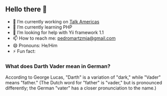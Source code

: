 ## Hello there 👋

- 🔭 I’m currently working on [Talk Americas](https://talkamericas.com/servicess/)
- 🌱 I’m currently learning PHP
- 🤔 I’m looking for help with Yii framework 1.1
- 📫 How to reach me: pedromartzmja@gmail.com
- 😄 Pronouns: He/Him
- ⚡ Fun fact:
### What does Darth Vader mean in German?  
According to George Lucas, "Darth" is a variation of "dark," while "Vader" means "father." (The Dutch word for "father" is "vader," but is pronounced differently; the German "vater" has a closer pronunciation to the name.)
